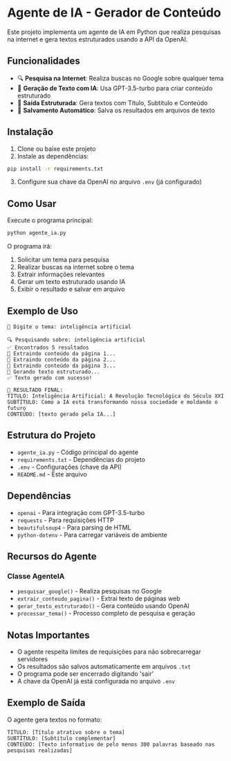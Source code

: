 # Agente de IA - Gerador de Conteúdo

Este projeto implementa um agente de IA em Python que realiza pesquisas na internet e gera textos estruturados usando a API da OpenAI.

## Funcionalidades

- 🔍 **Pesquisa na Internet**: Realiza buscas no Google sobre qualquer tema
- 🤖 **Geração de Texto com IA**: Usa GPT-3.5-turbo para criar conteúdo estruturado
- 📄 **Saída Estruturada**: Gera textos com Título, Subtítulo e Conteúdo
- 💾 **Salvamento Automático**: Salva os resultados em arquivos de texto

## Instalação

1. Clone ou baixe este projeto
2. Instale as dependências:
```bash
pip install -r requirements.txt
```

3. Configure sua chave da OpenAI no arquivo `.env` (já configurado)

## Como Usar

Execute o programa principal:
```bash
python agente_ia.py
```

O programa irá:
1. Solicitar um tema para pesquisa
2. Realizar buscas na internet sobre o tema
3. Extrair informações relevantes
4. Gerar um texto estruturado usando IA
5. Exibir o resultado e salvar em arquivo

## Exemplo de Uso

```
📝 Digite o tema: inteligência artificial

🔍 Pesquisando sobre: inteligência artificial
✅ Encontrados 5 resultados
📄 Extraindo conteúdo da página 1...
📄 Extraindo conteúdo da página 2...
📄 Extraindo conteúdo da página 3...
🤖 Gerando texto estruturado...
✅ Texto gerado com sucesso!

📄 RESULTADO FINAL:
TÍTULO: Inteligência Artificial: A Revolução Tecnológica do Século XXI
SUBTÍTULO: Como a IA está transformando nossa sociedade e moldando o futuro
CONTEÚDO: [texto gerado pela IA...]
```

## Estrutura do Projeto

- `agente_ia.py` - Código principal do agente
- `requirements.txt` - Dependências do projeto
- `.env` - Configurações (chave da API)
- `README.md` - Este arquivo

## Dependências

- `openai` - Para integração com GPT-3.5-turbo
- `requests` - Para requisições HTTP
- `beautifulsoup4` - Para parsing de HTML
- `python-dotenv` - Para carregar variáveis de ambiente

## Recursos do Agente

### Classe AgenteIA

- `pesquisar_google()` - Realiza pesquisas no Google
- `extrair_conteudo_pagina()` - Extrai texto de páginas web
- `gerar_texto_estruturado()` - Gera conteúdo usando OpenAI
- `processar_tema()` - Processo completo de pesquisa e geração

## Notas Importantes

- O agente respeita limites de requisições para não sobrecarregar servidores
- Os resultados são salvos automaticamente em arquivos `.txt`
- O programa pode ser encerrado digitando 'sair'
- A chave da OpenAI já está configurada no arquivo `.env`

## Exemplo de Saída

O agente gera textos no formato:

```
TÍTULO: [Título atrativo sobre o tema]
SUBTÍTULO: [Subtítulo complementar]
CONTEÚDO: [Texto informativo de pelo menos 300 palavras baseado nas pesquisas realizadas]
```
